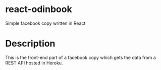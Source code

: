 # react-odinbook
Simple facebook copy written in React

# Description
This is the front-end part of a facebook copy which gets the data from a REST API hosted in Heroku.
